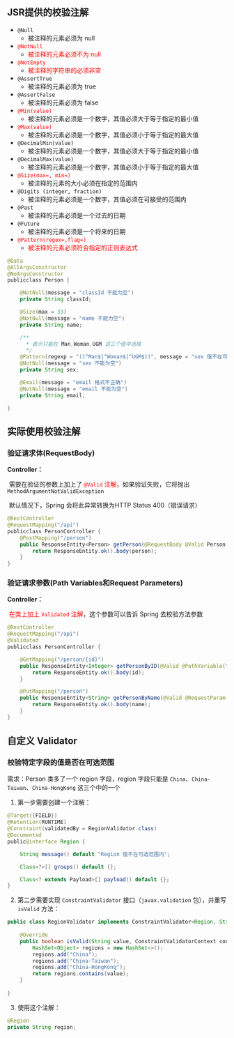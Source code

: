 ## JSR提供的校验注解

- `@Null`  
  - 被注释的元素必须为 null
- <font color=red>`@NotNull`</font>   
  - <font color=red>被注释的元素必须不为 null</font>
- <font color=red>`@NotEmpty` </font>
  - <font color=red>被注释的字符串的必须非空</font>
- `@AssertTrue`   
  - 被注释的元素必须为 true
- `@AssertFalse`   
  - 被注释的元素必须为 false
- <font color=red>`@Min(value)` </font>  
  - 被注释的元素必须是一个数字，其值必须大于等于指定的最小值
- <font color=red>`@Max(value)`   </font>
  - 被注释的元素必须是一个数字，其值必须小于等于指定的最大值
- `@DecimalMin(value)` 
  - 被注释的元素必须是一个数字，其值必须大于等于指定的最小值
- `@DecimalMax(value)` 
  - 被注释的元素必须是一个数字，其值必须小于等于指定的最大值
- <font color=red>`@Size(max=, min=)` </font>
  - 被注释的元素的大小必须在指定的范围内
- `@Digits (integer, fraction)`   
  - 被注释的元素必须是一个数字，其值必须在可接受的范围内
- `@Past` 
  - 被注释的元素必须是一个过去的日期
- `@Future`   
  - 被注释的元素必须是一个将来的日期
- <font color=red>`@Pattern(regex=,flag=)` </font>
  - <font color=red>被注释的元素必须符合指定的正则表达式</font>



```java
@Data
@AllArgsConstructor
@NoArgsConstructor
publicclass Person {

    @NotNull(message = "classId 不能为空")
    private String classId;

    @Size(max = 33)
    @NotNull(message = "name 不能为空")
    private String name;

    /**
      * 表示只能在 Man,Woman,UGM 这三个值中选择
      */
    @Pattern(regexp = "((^Man$|^Woman$|^UGM$))", message = "sex 值不在可选范围")
    @NotNull(message = "sex 不能为空")
    private String sex;

    @Email(message = "email 格式不正确")
    @NotNull(message = "email 不能为空")
    private String email;

}
```





## 实际使用校验注解

### 验证请求体(RequestBody)

**Controller：**

​		需要在验证的参数上加上了<font color=red> `@Valid` 注解</font>，如果验证失败，它将抛出`MethodArgumentNotValidException`

​		默认情况下，Spring 会将此异常转换为HTTP Status 400（错误请求）

```java
@RestController
@RequestMapping("/api")
publicclass PersonController {
    @PostMapping("/person")
    public ResponseEntity<Person> getPerson(@RequestBody @Valid Person person) {
        return ResponseEntity.ok().body(person);
    }
}
```





### 验证请求参数(Path Variables和Request Parameters)

**Controller：**

​		<font color=red>在类上加上 `Validated` 注解</font>，这个参数可以告诉 Spring 去校验方法参数

```java
@RestController
@RequestMapping("/api")
@Validated
publicclass PersonController {

    @GetMapping("/person/{id}")
    public ResponseEntity<Integer> getPersonByID(@Valid @PathVariable("id") @Max(value = 5,message = "超过 id 的范围了") Integer id) {
        return ResponseEntity.ok().body(id);
    }

    @PutMapping("/person")
    public ResponseEntity<String> getPersonByName(@Valid @RequestParam("name") @Size(max = 6,message = "超过 name 的范围了") String name) {
        return ResponseEntity.ok().body(name);
    }
}
```





## 自定义 Validator

### 校验特定字段的值是否在可选范围

需求：Person 类多了一个 region 字段，region 字段只能是 `China`、`China-Taiwan`、`China-HongKong` 这三个中的一个

1. 第一步需要创建一个注解：

```java
@Target({FIELD})
@Retention(RUNTIME)
@Constraint(validatedBy = RegionValidator.class)
@Documented
public@interface Region {

    String message() default "Region 值不在可选范围内";

    Class<?>[] groups() default {};

    Class<? extends Payload>[] payload() default {};
}
```



2. 第二步需要实现 `ConstraintValidator` 接口（`javax.validation` 包），并重写`isValid` 方法：

```java
public class RegionValidator implements ConstraintValidator<Region, String> {
    
    @Override
    public boolean isValid(String value, ConstraintValidatorContext context) {
        HashSet<Object> regions = new HashSet<>();
        regions.add("China");
        regions.add("China-Taiwan");
        regions.add("China-HongKong");
        return regions.contains(value);
    }
    
}
```



3. 使用这个注解：

```java
@Region
private String region;
```